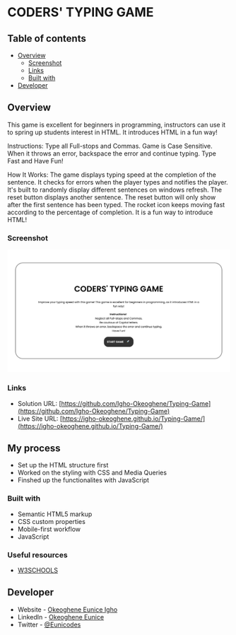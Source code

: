 # CODERS' TYPING GAME

## Table of contents

- [Overview](#overview)
  - [Screenshot](#screenshot)
  - [Links](#links)
  - [Built with](#built-with)
- [Developer](#developer)

## Overview
This game is excellent for beginners in programming, instructors can use it to spring up students interest in HTML. It introduces HTML in a fun way!

Instructions:
Type all Full-stops and Commas.
 Game is Case Sensitive.
 When it throws an error, backspace the error and continue typing.
 Type Fast and Have Fun!

How It Works:
 The game displays typing speed at the completion of the sentence.
 It checks for errors when the player types and notifies the player.
 It's built to randomly display different sentences on windows refresh.
 The reset button displays another sentence. The reset button will only show after the first sentence has been typed.
 The rocket icon keeps moving fast according to the percentage of completion.
 It is a fun way to introduce HTML! 

### Screenshot

![Screenshot.png](./Screenshot.png)

### Links

- Solution URL: [https://github.com/Igho-Okeoghene/Typing-Game](https://github.com/Igho-Okeoghene/Typing-Game)
- Live Site URL: [https://igho-okeoghene.github.io/Typing-Game/](https://igho-okeoghene.github.io/Typing-Game/)

## My process

- Set up the HTML structure first
- Worked on the styling with CSS and Media Queries
- Finshed up the functionalites with JavaScript

### Built with

- Semantic HTML5 markup
- CSS custom properties
- Mobile-first workflow
- JavaScript

### Useful resources

- [W3SCHOOLS](https://www.w3schools.com)

## Developer

- Website - [Okeoghene Eunice Igho](https://github.com/Igho-Okeoghene)
- LinkedIn - [Okeoghene Eunice](https://www.linkedin.com/in/okeoghene-eunice-igho)
- Twitter - [@Eunicodes](https://www.twitter.com/eunicodes)

